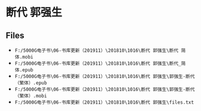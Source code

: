 # 断代 郭强生

## Files

- `F:/5000G电子书\06-书库更新（201911）\201810\1016\断代 郭强生\断代 简体.mobi`
- `F:/5000G电子书\06-书库更新（201911）\201810\1016\断代 郭强生\断代_简体.epub`
- `F:/5000G电子书\06-书库更新（201911）\201810\1016\断代 郭强生\郭强生-断代（繁体）.epub`
- `F:/5000G电子书\06-书库更新（201911）\201810\1016\断代 郭强生\郭强生-断代（繁体）.mobi`
- `F:/5000G电子书\06-书库更新（201911）\201810\1016\断代 郭强生\files.txt`

